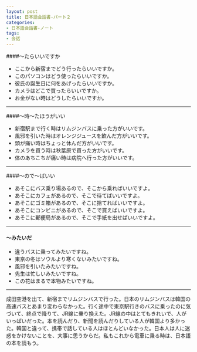 ```yaml
---
layout: post
title: 日本語会話書-パート２
categories:
- 日本語会話書-ノート
tags:
- 会話
---
```

####〜たらいいですか
* ここから新宿までどう行ったらいいですか。
* このパソコンはどう使ったらいいですか。
* 彼氏の誕生日に何をあげったらいいですか。
* カメラはどこで買ったらいいですか。
* お金がない時はどうしたらいいですか。

---
####〜時〜たほうがいい
* 新宿駅まで行く時はリムジンバスに乗った方がいいです。
* 風邪を引いた時はオレンジジュースを飲んだ方がいいです。
* 頭が痛い時はちょっと休んだ方がいいです。
* カメラを買う時は秋葉原で買った方がいいです。
* 体のあちこちが痛い時は病院へ行った方がいいです。

---
####〜ので〜ばいい

* あそこにバス乗り場あるので、そこから乗ればいいですよ。
* あそこにカフェがあるので、そこで待てばいいですよ。
* あそこにゴミ箱があるので、そこに捨てればいいですよ。
* あそこにコンビニがあるので、そこで買えばいいですよ。
* あそこに郵便局があるので、そこで手紙を出せばいいですよ。

---
#### 〜みたいだ
* 違うバスに乗ってみたいですね。
* 東京の冬はソウルより寒くないみたいですね。
* 風邪を引いたみたいですね。
* 先生は忙しいみたいですね。
* この花はまるで本物みたいですね。

---
成田空港を出て、新宿までリムジンバスで行った。日本のリムジンバスは韓国の高速バスとあまり変わらなかった。行く途中で東京駅行きのバスに乗ったのに気づいて、終点で降りて、JR線に乗り換えた。JR線の中はとてもきれいで、人がいっぱいだった。本を読んだり、新聞を読んだりしている人が韓国より多かった。韓国と違って、携帯で話している人はほとんどいなかった。日本人は人に迷惑をかけないことを、大事に思うからだ。私もこれから電車に乗る時は、日本語の本を読もう。